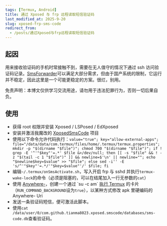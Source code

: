 ```yaml
---
tags: [Termux, Android]
title: 通过 Xposed 与 frp 远程读取短信验证码
last_modified_at: 2025-9-20
slug: xposed-frp-sms-code
redirect_from: 
  - /posts/通过Xposed与frp远程读取短信验证码
---
```


## 起因

用来接收验证码的手机时常接触不到，需要在无人值守的情况下通过 ssh 访问验证码记录。[SmsForwarder](https://github.com/pppscn/SmsForwarder)可以满足大部分需求，但由于国产系统的限制，它运行并不稳定，因此这里是一个可能更稳定的方案。很烂，别用。

免责声明：本博文仅供学习交流用途，请勿用于违法犯罪行为，否则一切后果自负。

## 使用

- 获得 root 权限并安装 Xposed / LSPosed / EdXposed
- 安装并激活我魔改的 [XposedSmsCode](https://github.com/Young-Lord/XposedSmsCodeTermux) 项目
- 使用以下命令允许代码执行：`value="true"; key="allow-external-apps"; file="/data/data/com.termux/files/home/.termux/termux.properties"; mkdir -p "$(dirname "$file")"; chmod 700 "$(dirname "$file")"; if ! grep -E '^'"$key"'=.*' $file &>/dev/null; then [[ -s "$file" && ! -z "$(tail -c 1 "$file")" ]] && newline=$'\n' || newline=""; echo "$newline$key=$value" >> "$file"; else sed -i'' -E 's/^'"$key"'=.*/'"$key=$value"'/' $file; fi`
- 编辑`~/.termux/onSmsActivate.sh`，写入开启 frp 与 sshd 并执行`termux-wake-lock`的命令（必须是阻塞的，可以在结尾加入一行无参数的`cat`）
- 使用 [Anywhere-](https://www.coolapk.com/apk/com.absinthe.anywhere_)，创建一个通过 `su -c am` [执行 Termux](https://github.com/termux/termux-app/wiki/RUN_COMMAND-Intent#top-command-with-am-startservice-command) 的卡片（`RUN_COMMAND_BACKGROUND`设为`true`），以某种方式修改 apk 里硬编码的 Anywhere- Uri
- 发送一条验证码短信，便可激活此脚本。
- 使用`cat /data/user/0/com.github.tianma8023.xposed.smscode/databases/sms-code.db`查看验证码。
